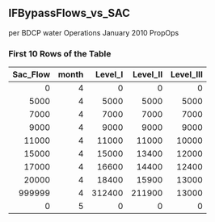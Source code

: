 ## IFBypassFlows_vs_SAC
per BDCP water Operations January 2010 PropOps

### First 10 Rows of the Table
|   Sac_Flow |   month |   Level_I |   Level_II |   Level_III |
|-----------:|--------:|----------:|-----------:|------------:|
|          0 |       4 |         0 |          0 |           0 |
|       5000 |       4 |      5000 |       5000 |        5000 |
|       7000 |       4 |      7000 |       7000 |        7000 |
|       9000 |       4 |      9000 |       9000 |        9000 |
|      11000 |       4 |     11000 |      11000 |       10000 |
|      15000 |       4 |     15000 |      13400 |       12000 |
|      17000 |       4 |     16600 |      14400 |       12400 |
|      20000 |       4 |     18400 |      15900 |       13000 |
|     999999 |       4 |    312400 |     211900 |       13000 |
|          0 |       5 |         0 |          0 |           0 |